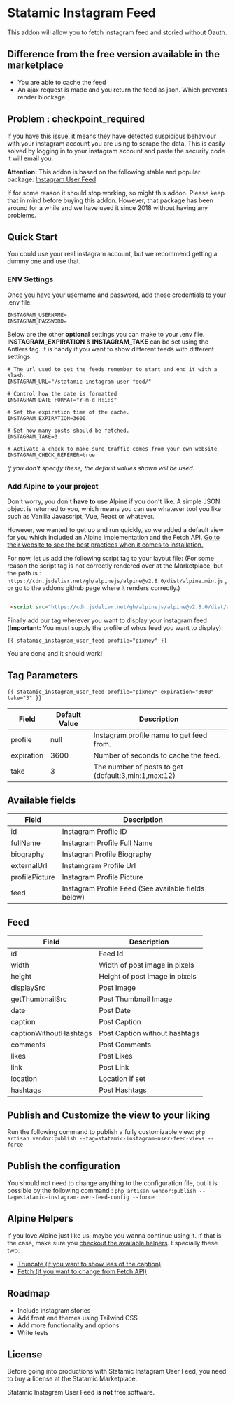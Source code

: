 # Statamic Instagram Feed
This addon will allow you to fetch instagram feed and storied without Oauth.

## Difference from the free version available in the marketplace
- You are able to cache the feed
- An ajax request is made and you return the feed as json. Which prevents render blockage.

## Problem : checkpoint_required
If you have this issue, it means they have detected suspicious behaviour with 
your instagram account you are using to scrape the data. This is easily solved
by logging in to your instagram account and paste the security code it will
email you.

**Attention:** This addon is based on the following stable and popular package: 
[Instagram User Feed](https://github.com/pgrimaud/instagram-user-feed)

If for some reason it should stop working, so might this addon. Please keep that 
in mind before buying this addon. However, that package has been around for a while
and we have used it since 2018 without having any problems.


## Quick Start
You could use your real instagram account, but we recommend getting a dummy one
and use that.

### ENV Settings
Once you have your username and password, add those credentials to your .env file: 

```
INSTAGRAM_USERNAME=
INSTAGRAM_PASSWORD=
```

Below are the other **optional** settings you can make to your .env file.
**INSTAGRAM_EXPIRATION** & **INSTAGRAM_TAKE** can be set using the Antlers tag. It 
is handy if you want to show different feeds with different settings.

```
# The url used to get the feeds remember to start and end it with a slash.
INSTAGRAM_URL="/statamic-instagram-user-feed/"

# Control how the date is formatted
INSTAGRAM_DATE_FORMAT="Y-m-d H:i:s"

# Set the expiration time of the cache.
INSTAGRAM_EXPIRATION=3600

# Set how many posts should be fetched.
INSTAGRAM_TAKE=3

# Activate a check to make sure traffic comes from your own website
INSTAGRAM_CHECK_REFERER=true
```

*If you don't specify these, the default values shown will be used.*

### Add Alpine to your project
Don't worry, you don't **have to** use Alpine if you don't like. A simple JSON object
is returned to you, which means you can use whatever tool you like such as Vanilla Javascript,
Vue, React or whatever.

However, we wanted to get up and run quickly, so we added a default view for you which
included an Alpine implementation and the Fetch API. [Go to their website to see the best practices when it comes to installation.](https://github.com/alpinejs/alpine)

For now, let us add the following script tag to your layout file:
(For some reason the script tag is not correctly rendered over at the Marketplace, but the path is : `https://cdn.jsdelivr.net/gh/alpinejs/alpine@v2.8.0/dist/alpine.min.js` , or go to the addons github page where it renders correctly.)

```html

 <script src="https://cdn.jsdelivr.net/gh/alpinejs/alpine@v2.8.0/dist/alpine.min.js" defer></script>

```

Finally add our tag wherever you want to display your instagram feed (**Important:** You must 
supply the profile of whos feed you want to display):

`{{ statamic_instagram_user_feed profile="pixney" }}`

You are done and it should work!


## Tag Parameters

```
{{ statamic_instagram_user_feed profile="pixney" expiration="3600" take="3" }}
```

| Field       | Default Value | Description                                         |
|-------------|---------------|-----------------------------------------------------|
| profile     | null          | Instagram profile name to get feed from.            |
| expiration  | 3600          | Number of seconds to cache the feed.                |
| take        | 3             | The number of posts to get (default:3,min:1,max:12) |

## Available fields
| Field          | Description                                          |
|----------------|------------------------------------------------------|
| id             | Instagram Profile ID                                 |
| fullName       | Instagram Profile Full Name                          |
| biography      | Instagran Profile Biography                          |
| externalUrl    | Instamgram Profile Url                               |
| profilePicture | Instagram Profile Picture                            |
| feed           | Instagram Profile Feed (See available fields below)  | 

## Feed
| Field                  | Description                                          |
|------------------------|------------------------------------------------------|
| id                     | Feed Id                                              |
| width                  | Width of post image in pixels                        |
| height                 | Height of post image in pixels                       |
| displaySrc             | Post Image                                           |
| getThumbnailSrc        | Post Thumbnail Image                                 |
| date                   | Post Date                                            | 
| caption                | Post Caption                                         | 
| captionWithoutHashtags | Post Caption without hashtags                        | 
| comments               | Post Comments                                        | 
| likes                  | Post Likes                                           | 
| link                   | Post Link                                            | 
| location               | Location if set                                      | 
| hashtags               | Post Hashtags                                        | 


## Publish and Customize the view to your liking
Run the following command to publish a fully customizable view: `php artisan vendor:publish --tag=statamic-instagram-user-feed-views --force`

## Publish the configuration
You should not need to change anything to the configuration file, but it 
is possible by the following command : `php artisan vendor:publish --tag=statamic-instagram-user-feed-config --force`

## Alpine Helpers
If you love Alpine just like us, maybe you wanna continue using it. If that is the case, make sure you [checkout
the available helpers](https://github.com/alpine-collective/alpine-magic-helpers). Especially these two:

- [Truncate (if you want to show less of the caption)](https://github.com/alpine-collective/alpine-magic-helpers#truncate)
- [Fetch (if you want to change from Fetch API)](https://github.com/alpine-collective/alpine-magic-helpers#fetch)

## Roadmap

- Include instagram stories
- Add front end themes using Tailwind CSS
- Add more functionality and options
- Write tests

## License

Before going into productions with Statamic Instagram User Feed, you need to buy a license at the Statamic Marketplace.

Statamic Instagram User Feed **is not** free software.


